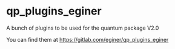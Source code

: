 # qp_plugins_eginer

A bunch of plugins to be used for the quantum package V2.0

You can find them at 
https://gitlab.com/eginer/qp_plugins_eginer

